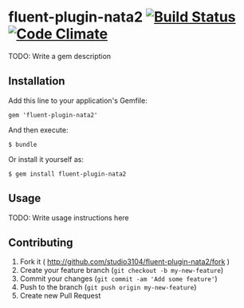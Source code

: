# fluent-plugin-nata2 [![Build Status](https://travis-ci.org/studio3104/fluent-plugin-nata2.png)](https://travis-ci.org/studio3104/fluent-plugin-nata2) [![Code Climate](https://codeclimate.com/github/studio3104/fluent-plugin-nata2.png)](https://codeclimate.com/github/studio3104/fluent-plugin-nata2)

TODO: Write a gem description

## Installation

Add this line to your application's Gemfile:

    gem 'fluent-plugin-nata2'

And then execute:

    $ bundle

Or install it yourself as:

    $ gem install fluent-plugin-nata2

## Usage

TODO: Write usage instructions here

## Contributing

1. Fork it ( http://github.com/studio3104/fluent-plugin-nata2/fork )
2. Create your feature branch (`git checkout -b my-new-feature`)
3. Commit your changes (`git commit -am 'Add some feature'`)
4. Push to the branch (`git push origin my-new-feature`)
5. Create new Pull Request

